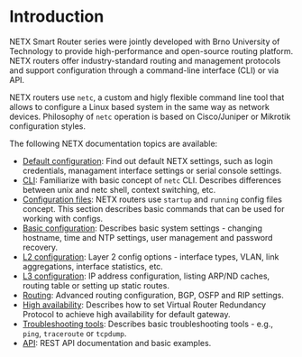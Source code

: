 # Introduction #

NETX Smart Router series were jointly developed with Brno University of Technology to provide high-performance and open-source
routing platform. NETX routers offer industry-standard routing and management protocols and support configuration through a command-line 
interface (CLI) or via API.

NETX routers use `netc`, a custom and higly flexible command line tool that allows to configure a Linux based system in the same way as 
network devices. Philosophy of `netc` operation is based on Cisco/Juniper or Mikrotik configuration styles.

The following NETX documentation topics are available:

* [Default configuration](default-config.md): Find out default NETX settings, such as login credentials, managament interface settings or serial console settings.
* [CLI](cli/netc-cli.md): Familiarize with basic concept of `netc` CLI. Describes differences between unix and netc shell, context switching, etc.
* [Configuration files](system/system-config.md): NETX routers use `startup` and `running` config files concept. This section describes basic commands that can be used for working with configs.
* [Basic configuration](system/basics.md): Describes basic system settings - changing hostname, time and NTP settings, user management and password recovery.
* [L2 configuration](l2/l2-config.md): Layer 2 config options - interface types, VLAN, link aggregations, interface statistics, etc.
* [L3 configuration](l3/l3-basics.md): IP address configuration, listing ARP/ND caches, routing table or setting up static routes.
* [Routing](l3/l3-advanced.md): Advanced routing configuration, BGP, OSFP and RIP settings.
* [High availability](ha/vrrp.md): Describes how to set Virtual Router Redundancy Protocol to achieve high availability for default gateway.
* [Troubleshooting tools](tools/tshoot.md): Describes basic troubleshooting tools - e.g., `ping`, `traceroute` or `tcpdump`.
* [API](api/api.md): REST API documentation and basic examples.

